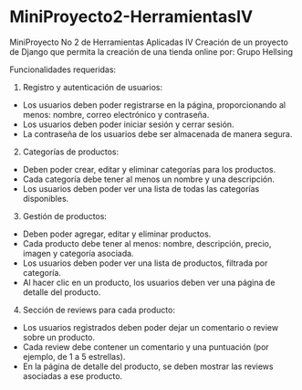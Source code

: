 # MiniProyecto2-HerramientasIV
MiniProyecto No 2 de Herramientas Aplicadas IV
Creación de un proyecto de Django que permita la creación de una tienda online por: Grupo Hellsing

Funcionalidades requeridas:

1. Registro y autenticación de usuarios:

  * Los usuarios deben poder registrarse en la página, proporcionando al menos: nombre, correo electrónico y contraseña.
  * Los usuarios deben poder iniciar sesión y cerrar sesión.
  * La contraseña de los usuarios debe ser almacenada de manera segura.

2. Categorías de productos:

  * Deben poder crear, editar y eliminar categorías para los productos.
  * Cada categoría debe tener al menos un nombre y una descripción.
  * Los usuarios deben poder ver una lista de todas las categorías disponibles.

3. Gestión de productos:

  * Deben poder agregar, editar y eliminar productos.
  * Cada producto debe tener al menos: nombre, descripción, precio, imagen y categoría asociada.
  * Los usuarios deben poder ver una lista de productos, filtrada por categoría.
  * Al hacer clic en un producto, los usuarios deben ver una página de detalle del producto.

4. Sección de reviews para cada producto:

  * Los usuarios registrados deben poder dejar un comentario o review sobre un producto.
  * Cada review debe contener un comentario y una puntuación (por ejemplo, de 1 a 5 estrellas).
  * En la página de detalle del producto, se deben mostrar las reviews asociadas a ese producto.
